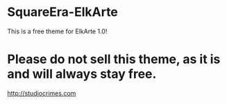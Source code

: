 SquareEra-ElkArte
=================

This is a free theme for ElkArte 1.0!

Please do not sell this theme, as it is and will always stay free.
=================
http://studiocrimes.com
